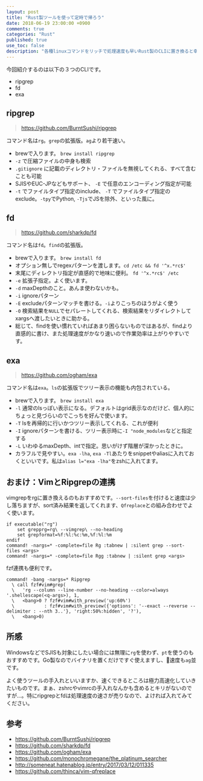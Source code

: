 ```yaml
---
layout: post
title: "Rust製ツールを使って定時で帰ろう"
date: 2018-06-19 23:00:00 +0900
comments: true
categories: "Rust"
published: true
use_toc: false
description: "各種linuxコマンドをリッチで処理速度も早いRust製のCLIに置き換ると幸せになれるかもという話。タイトルが煽り気味で恐縮ですが、作業効率はわりかし上がると思うのでおすすめです。" 
---
```


今回紹介するのは以下の３つのCLIです。

* ripgrep
* fd
* exa

## ripgrep

> <https://github.com/BurntSushi/ripgrep>

コマンド名は`rg`。`grep`の拡張版。`ag`より若干速い。

* brewで入ります。 `brew install ripgrep`
* `-z` で圧縮ファイルの中身も検索
* `.gitignore` に記載のディレクトリ・ファイルを無視してくれる、すべて含むことも可能
* SJISやEUC-JPなどもサポート、 `-E` で任意のエンコーディング指定が可能
* `-t` でファイルタイプ指定のinclude、 `-T` でファイルタイプ指定のexclude。`-tpy`でPython, `-Tjs`でJSを除外、といった風に。

## fd

> <https://github.com/sharkdp/fd>

コマンド名は`fd`。`find`の拡張版。

* brewで入ります。 `brew install fd`
* オプション無しでregexパターンを渡します。`cd /etc && fd '^x.*rc$'`
* 末尾にディレクトリ指定が直感的で地味に便利。 `fd '^x.*rc$' /etc`
* `-e` 拡張子指定。よく使います。
* `-d` maxDepthのこと。あんま使わないかも。
* `-i` ignoreパターン
* `-E` excludeパターンマッチを書ける。`-i`よりこっちのほうがよく使う
* `-0` 検索結果を`NULL`でセパレートしてくれる、検索結果をリダイレクトしてxargsへ渡したいときに助かる。
* 総じて、findを使い慣れていればあまり困らないものではあるが、findより直感的に書け、また処理速度がかなり速いので作業効率は上がりやすいです。

## exa

> <https://github.com/ogham/exa>

コマンド名は`exa`。`ls`の拡張版でツリー表示の機能も内包されている。

* brewで入ります。 `brew install exa`
* `-l` 通常のlsっぽい表示になる。デフォルトはgrid表示なのだけど、個人的にちょっと見づらいのでこっちを好んで使います。
* `-T` lsを再帰的に行いかつツリー表示してくれる、これが便利
* `-I` ignoreパターンを書ける、ツリー表示時に`-I "node_modules`などと指定する
* `-L` いわゆるmaxDepth、intで指定。思いがけず階層が深かったときに。
* カラフルで見やすい。`exa -lha`, `exa -Tl`あたりをsnippetやaliasに入れておくといいです。私は`alias l="exa -lha"`をzshに入れてます。

## おまけ：VimとRipgrepの連携

vimgrepをrgに置き換えるのもおすすめです。`--sort-files`を付けると速度は少し落ちますが、sort済み結果を返してくれます、`Qfreplace`との組み合わせでよく使います。

```vim
if executable("rg")
    set grepprg=rg\ --vimgrep\ --no-heading
    set grepformat=%f:%l:%c:%m,%f:%l:%m
endif
command! -nargs=* -complete=file Rg :tabnew | :silent grep --sort-files <args>
command! -nargs=* -complete=file Rgg :tabnew | :silent grep <args>
```

fzf連携も便利です。

```vim
command! -bang -nargs=* Ripgrep
  \ call fzf#vim#grep(
  \   'rg --column --line-number --no-heading --color=always '.shellescape(<q-args>), 1,
  \   <bang>0 ? fzf#vim#with_preview('up:60%')
  \           : fzf#vim#with_preview({'options': '--exact --reverse --delimiter : --nth 3..'}, 'right:50%:hidden', '?'),
  \   <bang>0)
```

## 所感

WindowsなどでSJISも対象にしたい場合には無理に`rg`を使わず、`pt`を使うのもおすすめです。Go製なのでバイナリを置くだけですぐ使えますし、速度も`ag`並です。

よく使うツールの手入れといいますか、速くできるところは極力高速化していきたいものです。まぁ、zshrcやvimrcの手入れなんかも含めるとキリがないのですが...。特にripgrepとfdは処理速度の速さが売りなので、よければ入れてみてください。

## 参考

* https://github.com/BurntSushi/ripgrep
* https://github.com/sharkdp/fd
* https://github.com/ogham/exa
* https://github.com/monochromegane/the_platinum_searcher
* http://someneat.hatenablog.jp/entry/2017/03/12/011335
* https://github.com/thinca/vim-qfreplace



